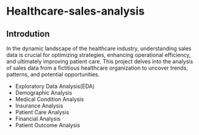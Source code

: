 # Healthcare-sales-analysis
## Introdution
In the dynamic landscape of the healthcare industry, understanding sales data is crucial for optimizing strategies, enhancing operational efficiency, and ultimately improving patient care. This project delves into the analysis of sales data from a fictitious healthcare organization to uncover trends, patterns, and potential opportunities.
- Exploratory Data Analysis(EDA)
- Demographic Analysis
- Medical Condition Analysis
- Insurance Analysis
- Patient Care Analysis
- Financial Analysis
- Patient Outcome Analysis
